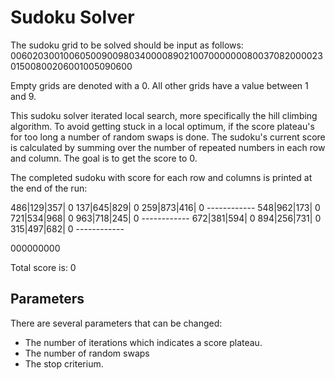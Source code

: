 # Sudoku Solver

The sudoku grid to be solved should be input as follows:
006020300100605009009803400008902100700000008003708200002301500800206001005090600

Empty grids are denoted with a 0. All other grids have a value between 1 and 9.

This sudoku solver iterated local search, more specifically the hill climbing algorithm. To avoid getting stuck in a local optimum, if the score plateau's for too
long a number of random swaps is done. The sudoku's current score is calculated by summing over the number of repeated numbers in each row and column.
The goal is to get the score to 0.

The completed sudoku with score for each row and columns is printed at the end of the run:

486|129|357| 0
137|645|829| 0
259|873|416| 0
\-\-\-\-\-\-\-\-\-\-\-\-
548|962|173| 0
721|534|968| 0
963|718|245| 0
\-\-\-\-\-\-\-\-\-\-\-\-
672|381|594| 0
894|256|731| 0
315|497|682| 0
\-\-\-\-\-\-\-\-\-\-\-\-

000000000

Total score is: 0

## Parameters

There are several parameters that can be changed:
  - The number of iterations which indicates a score plateau.
  - The number of random swaps
  - The stop criterium.
